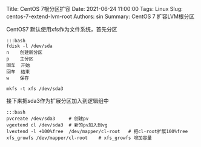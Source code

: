 Title: CentOS 7根分区扩容
Date: 2021-06-24 11:00:00
Tags: Linux
Slug: centos-7-extend-lvm-root
Authors: sin
Summary: CentOS 7 扩容LVM根分区

CentOS7 默认使用xfs作为文件系统，首先分区

    :::bash
    fdisk -l /dev/sda
    n    创建新分区
    p    主分区
    回车  开始
    回车  结束
    w    保存

    mkfs -t xfs /dev/sda3

接下来把sda3作为扩展分区加入到逻辑组中

    :::bash
    pvcreate /dev/sda3     # 创建pv
    vgextend cl /dev/sda3  # 新的pv加入到vg
    lvextend -l +100%free  /dev/mapper/cl-root   # 把cl-root扩展100%free
    xfs_growfs /dev/mapper/cl-root    # xfs_growfs 增加容量
